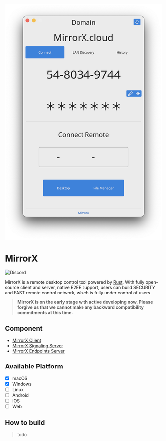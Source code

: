 ![screenshoot](screenshot.png)

# MirrorX

![Discord](https://img.shields.io/discord/1001077628238827620?label=Discord)

MirrorX is a remote desktop control tool powered by [Rust](https://github.com/rust-lang/rust). With fully open-source client and server, native E2EE support, users can build SECURITY and FAST remote control network, which is fully under control of users.


> **MirrorX is on the early stage with active developing now. Please forgive us that we cannot make any backward compatibility commitments at this time.**

## Component
* [MirrorX Client](https://github.com/MirrorX-Desktop/MirrorX)
* [MirrorX Signaling Server](https://github.com/MirrorX-Desktop/signaling)
* [MirrorX Endpoints Server](https://github.com/MirrorX-Desktop/endpoints)

## Available Platform
- [x] macOS
- [x] Windows
- [ ] Linux
- [ ] Android
- [ ] iOS
- [ ] Web

## How to build
> todo
